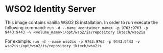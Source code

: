 # WSO2 Identity Server

This image contains vanilla WSO2 IS installation.
In order to run execute the following command:
```run -d --name <container_name> -p 9763:9763 -p 9443:9443 -v <volume_name>:/opt/wso2/is/repository iktech/wso2is```

For example:
```run -d --name wso2is -p 9763:9763 -p 9443:9443 -v wso2is:/opt/wso2/is/repository iktech/wso2is```